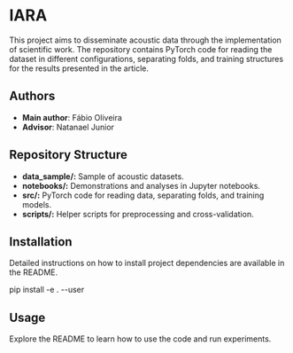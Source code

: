 # IARA
This project aims to disseminate acoustic data through the implementation of scientific work. The repository contains PyTorch code for reading the dataset in different configurations, separating folds, and training structures for the results presented in the article.

## Authors
- **Main author**: Fábio Oliveira
- **Advisor**: Natanael Junior

## Repository Structure

- **data_sample/:** Sample of acoustic datasets.
- **notebooks/:** Demonstrations and analyses in Jupyter notebooks.
- **src/:** PyTorch code for reading data, separating folds, and training models.
- **scripts/:** Helper scripts for preprocessing and cross-validation.

## Installation

Detailed instructions on how to install project dependencies are available in the README.

pip install -e . --user

## Usage

Explore the README to learn how to use the code and run experiments.

